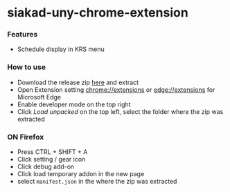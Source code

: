 # siakad-uny-chrome-extension

### Features
* Schedule display in KRS menu

### How to use
* Download the release zip [here](https://github.com/nartos9090/siakad-uny-chrome-extension/releases/latest) and extract
* Open Extension setting [chrome://extensions](chrome://extensions) or [edge://extensions](edge://extensions) for Microsoft Edge
* Enable developer mode on the top right
* Click *Load unpacked* on the top left, select the folder where the zip was extracted

### ON Firefox

* Press CTRL + SHIFT + A
* Click setting / gear icon
* Click debug add-on
* Click load temporary addon in the new page
* select `manifest.json` in the where the zip was extracted
